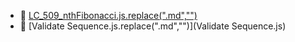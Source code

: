 * 📄 [LC_509_nthFibonacci.js.replace(".md","")](LC_509_nthFibonacci.js)
* 📄 [Validate Sequence.js.replace(".md","")](Validate Sequence.js)
